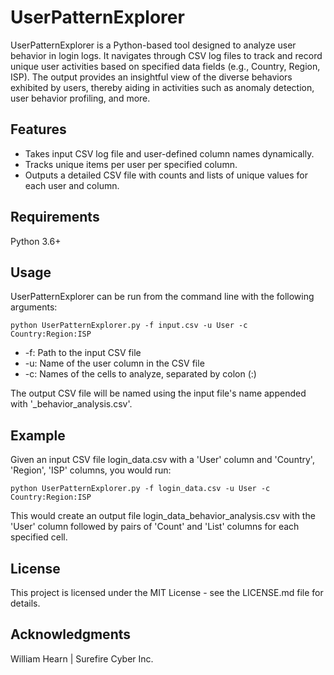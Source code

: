 ﻿# UserPatternExplorer
 
UserPatternExplorer is a Python-based tool designed to analyze user behavior in login logs. It navigates through CSV log files to track and record unique user activities based on specified data fields (e.g., Country, Region, ISP). The output provides an insightful view of the diverse behaviors exhibited by users, thereby aiding in activities such as anomaly detection, user behavior profiling, and more.

## Features

* Takes input CSV log file and user-defined column names dynamically.
* Tracks unique items per user per specified column.
* Outputs a detailed CSV file with counts and lists of unique values for each user and column.

## Requirements
Python 3.6+

## Usage
UserPatternExplorer can be run from the command line with the following arguments:

```
python UserPatternExplorer.py -f input.csv -u User -c Country:Region:ISP
```

* -f: Path to the input CSV file
* -u: Name of the user column in the CSV file
* -c: Names of the cells to analyze, separated by colon (:)

The output CSV file will be named using the input file's name appended with '_behavior_analysis.csv'.

## Example
Given an input CSV file login_data.csv with a 'User' column and 'Country', 'Region', 'ISP' columns, you would run:

```
python UserPatternExplorer.py -f login_data.csv -u User -c Country:Region:ISP
```

This would create an output file login_data_behavior_analysis.csv with the 'User' column followed by pairs of 'Count' and 'List' columns for each specified cell.

## License
This project is licensed under the MIT License - see the LICENSE.md file for details.

## Acknowledgments
William Hearn | Surefire Cyber Inc.
